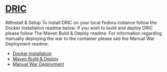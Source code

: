 # [DRIC](http://54.164.224.125:8080/dric/)

##Install & Setup
To install DRIC on your local Fedora instance follow the Docker Installation readme below. If you wish to build and deploy DRIC please follow The Maven Build & Deploy readme. For information regarding manually deploying the war to the container please see the Manual War Deployment readme.

 * [Docker Installation](https://github.com/DevTechnology/DRIC/blob/master/Docker/readme.md)
 * [Maven Build & Deploy](https://github.com/DevTechnology/DRIC/blob/master/api/dric-api-webapp/readme.md)
 * [Manual War Deployment](https://github.com/DevTechnology/DRIC/blob/master/Documentation/Configuration/ManualWarInstall.md)

